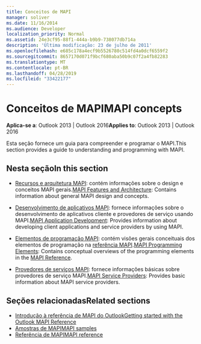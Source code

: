 ```yaml
---
title: Conceitos de MAPI
manager: soliver
ms.date: 11/16/2014
ms.audience: Developer
localization_priority: Normal
ms.assetid: 24e3cf95-88f1-444a-b9b9-738077db714a
description: 'Última modificação: 23 de julho de 2011'
ms.openlocfilehash: e685c178a4ecf9b5526780c514fd4a0dcf6559f2
ms.sourcegitcommit: 8657170d071f9bcf680aba50b9c07f2a4fb82283
ms.translationtype: MT
ms.contentlocale: pt-BR
ms.lasthandoff: 04/28/2019
ms.locfileid: "33422177"
---
```

# <a name="mapi-concepts"></a><span data-ttu-id="6c6ea-103">Conceitos de MAPI</span><span class="sxs-lookup"><span data-stu-id="6c6ea-103">MAPI concepts</span></span>

<span data-ttu-id="6c6ea-104">**Aplica-se a**: Outlook 2013 | Outlook 2016</span><span class="sxs-lookup"><span data-stu-id="6c6ea-104">**Applies to**: Outlook 2013 | Outlook 2016</span></span> 
  
<span data-ttu-id="6c6ea-105">Esta seção fornece um guia para compreender e programar o MAPI.</span><span class="sxs-lookup"><span data-stu-id="6c6ea-105">This section provides a guide to understanding and programming with MAPI.</span></span>
  
## <a name="in-this-section"></a><span data-ttu-id="6c6ea-106">Nesta seção</span><span class="sxs-lookup"><span data-stu-id="6c6ea-106">In this section</span></span>

- <span data-ttu-id="6c6ea-107">[Recursos e arquitetura MAPI](mapi-features-and-architecture.md): contém informações sobre o design e conceitos MAPI gerais.</span><span class="sxs-lookup"><span data-stu-id="6c6ea-107">[MAPI Features and Architecture](mapi-features-and-architecture.md): Contains information about general MAPI design and concepts.</span></span>
    
- <span data-ttu-id="6c6ea-108">[Desenvolvimento de aplicativos MAPI](mapi-application-development.md): fornece informações sobre o desenvolvimento de aplicativos cliente e provedores de serviço usando MAPI.</span><span class="sxs-lookup"><span data-stu-id="6c6ea-108">[MAPI Application Development](mapi-application-development.md): Provides information about developing client applications and service providers by using MAPI.</span></span>
    
- <span data-ttu-id="6c6ea-109">[Elementos de programação MAPI](mapi-programming-elements.md): contém visões gerais conceituais dos elementos de programação na [referência MAPI](mapi-reference.md).</span><span class="sxs-lookup"><span data-stu-id="6c6ea-109">[MAPI Programming Elements](mapi-programming-elements.md): Contains conceptual overviews of the programming elements in the [MAPI Reference](mapi-reference.md).</span></span>
    
- <span data-ttu-id="6c6ea-110">[Provedores de serviços MAPI](mapi-service-providers.md): fornece informações básicas sobre provedores de serviço MAPI.</span><span class="sxs-lookup"><span data-stu-id="6c6ea-110">[MAPI Service Providers](mapi-service-providers.md): Provides basic information about MAPI service providers.</span></span>
    
## <a name="related-sections"></a><span data-ttu-id="6c6ea-111">Seções relacionadas</span><span class="sxs-lookup"><span data-stu-id="6c6ea-111">Related sections</span></span>

- [<span data-ttu-id="6c6ea-112">Introdução à referência de MAPI do Outlook</span><span class="sxs-lookup"><span data-stu-id="6c6ea-112">Getting started with the Outlook MAPI Reference</span></span>](getting-started-with-the-outlook-mapi-reference.md)
- [<span data-ttu-id="6c6ea-113">Amostras de MAPI</span><span class="sxs-lookup"><span data-stu-id="6c6ea-113">MAPI samples</span></span>](mapi-samples.md)
- [<span data-ttu-id="6c6ea-114">Referência de MAPI</span><span class="sxs-lookup"><span data-stu-id="6c6ea-114">MAPI reference</span></span>](mapi-reference.md)
  

